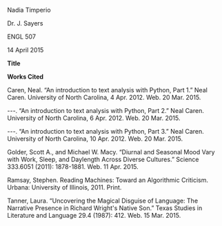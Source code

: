 Nadia Timperio

Dr. J. Sayers

ENGL 507

14 April 2015

**Title**



**Works Cited**

Caren, Neal. “An introduction to text analysis with Python, Part 1.” Neal Caren. University of North Carolina, 4 Apr. 2012. Web. 20 Mar. 2015.---. “An introduction to text analysis with Python, Part 2.” Neal Caren. University of North Carolina, 6 Apr. 2012. Web. 20 Mar. 2015.---. “An introduction to text analysis with Python, Part 3.” Neal Caren. University of North Carolina, 10 Apr. 2012. Web. 20 Mar. 2015.Golder, Scott A., and Michael W. Macy. “Diurnal and Seasonal Mood Vary with Work, Sleep, and Daylength Across Diverse Cultures.” Science 333.6051 (2011): 1878-1881. Web. 11 Apr. 2015. Ramsay, Stephen. Reading Machines: Toward an Algorithmic Criticism. Urbana: University of Illinois, 2011. Print.Tanner, Laura. “Uncovering the Magical Disguise of Language: The Narrative Presence in Richard Wright's Native Son.” Texas Studies in Literature and Language 29.4 (1987): 412. Web. 15 Mar. 2015.

